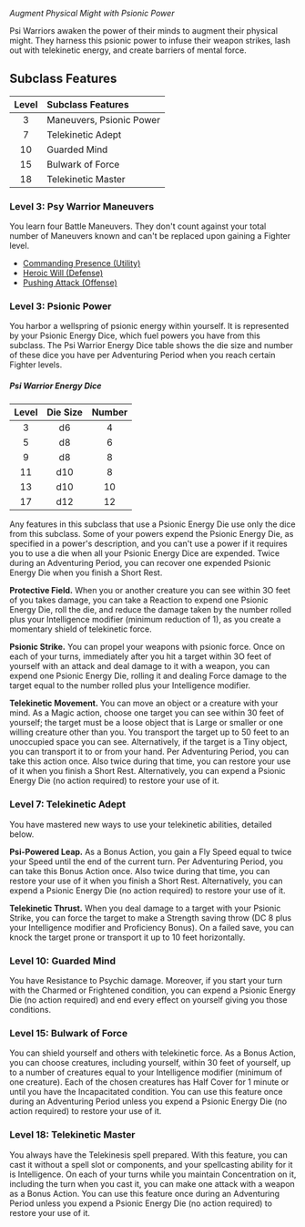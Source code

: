 *Augment Physical Might with Psionic Power*

Psi Warriors awaken the power of their minds to augment their physical might. They harness this psionic power to infuse their weapon strikes, lash out with telekinetic energy, and create barriers of mental force.

## Subclass Features

| Level | Subclass Features        |
| :---: | :----------------------- |
|   3   | Maneuvers, Psionic Power |
|   7   | Telekinetic Adept        |
|  10   | Guarded Mind             |
|  15   | Bulwark of Force         |
|  18   | Telekinetic Master       |



### Level 3: Psy Warrior Maneuvers
You learn four Battle Maneuvers. They don't count against your total number of Maneuvers known and can't be replaced upon gaining a Fighter level.
<div class="listNoGap"></div>

- [Commanding Presence (Utility)](https://lolindhir.github.io/PnP/rules/classes/fighter/maneuvers)
- [Heroic Will (Defense)](https://lolindhir.github.io/PnP/rules/classes/fighter/maneuvers)
- [Pushing Attack (Offense)](https://lolindhir.github.io/PnP/rules/classes/fighter/maneuvers)


### Level 3: Psionic Power
You harbor a wellspring of psionic energy within yourself. It is represented by your Psionic Energy Dice, which fuel powers you have from this subclass. The Psi Warrior Energy Dice table shows the die size and number of these dice you have per Adventuring Period when you reach certain Fighter levels.

##### Psi Warrior Energy Dice

| Level | Die Size | Number |
| :---: | :------: | :----: |
|   3   |    d6    |   4    |
|   5   |    d8    |   6    |
|   9   |    d8    |   8    |
|  11   |   d10    |   8    |
|  13   |   d10    |   10   |
|  17   |   d12    |   12   |

Any features in this subclass that use a Psionic Energy Die use only the dice from this subclass. Some of your powers expend the Psionic Energy Die, as specified in a power's description, and you can't use a power if it requires you to use a die when all your Psionic Energy Dice are expended.
Twice during an Adventuring Period, you can recover one expended Psionic Energy Die when you finish a Short Rest.

**Protective Field.** When you or another creature you can see within 3O feet of you takes damage, you can take a Reaction to expend one Psionic Energy Die, roll the die, and reduce the damage taken by the number rolled plus your Intelligence modifier (minimum reduction of 1), as you create a momentary shield of telekinetic force.

**Psionic Strike.** You can propel your weapons with psionic force. Once on each of your turns, immediately after you hit a target within 3O feet of yourself with an attack and deal damage to it with a weapon, you can expend one Psionic Energy Die, rolling it and dealing Force damage to the target equal to the number rolled plus your Intelligence modifier.

**Telekinetic Movement.** You can move an object or a creature with your mind. As a Magic action, choose one target you can see within 30 feet of yourself; the target must be a loose object that is Large or smaller or one willing creature other than you. You transport the target up to 50 feet to an unoccupied space you can see. Alternatively, if the target is a Tiny object, you can transport it to or from your hand.
Per Adventuring Period, you can take this action once. Also twice during that time, you can restore your use of it when you finish a Short Rest. Alternatively, you can expend a Psionic Energy Die (no action required) to restore your use of it.


### Level 7: Telekinetic Adept
You have mastered new ways to use your telekinetic abilities, detailed below.

**Psi-Powered Leap.** As a Bonus Action, you gain a Fly Speed equal to twice your Speed until the end of the current turn. Per Adventuring Period, you can take this Bonus Action once. Also twice during that time, you can restore your use of it when you finish a Short Rest. Alternatively, you can expend a Psionic Energy Die (no action required) to restore your use of it.

**Telekinetic Thrust.** When you deal damage to a target with your Psionic Strike, you can force the target to make a Strength saving throw (DC 8 plus your Intelligence modifier and Proficiency Bonus). On a failed save, you can knock the target prone or transport it up to 10 feet horizontally.


### Level 10: Guarded Mind
You have Resistance to Psychic damage. Moreover, if you start your turn with the Charmed or Frightened condition, you can expend a Psionic Energy Die (no action required) and end every effect on yourself giving you those conditions.


### Level 15: Bulwark of Force
You can shield yourself and others with telekinetic force. As a Bonus Action, you can choose creatures, including yourself, within 30 feet of yourself, up to a number of creatures equal to your Intelligence modifier (minimum of one creature). Each of the chosen creatures has Half Cover for 1 minute or until you have the Incapacitated condition.
You can use this feature once during an Adventuring Period unless you expend a Psionic Energy Die (no action required) to restore your use of it.


### Level 18: Telekinetic Master
You always have the Telekinesis spell prepared. With this feature, you can cast it without a spell slot or components, and your spellcasting ability for it is Intelligence. On each of your turns while you maintain Concentration on it, including the turn when you cast it, you can make one attack with a weapon as a Bonus Action.
You can use this feature once during an Adventuring Period unless you expend a Psionic Energy Die (no action required) to restore your use of it.
